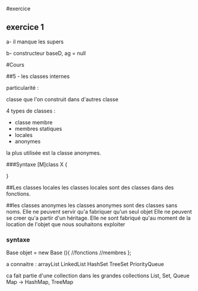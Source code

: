 #exercice

## exercice 1

a- il manque les supers

b- constructeur baseD, ag = null


#Cours

##5 - les classes internes

particularité :

classe que l'on construit dans d'autres classe

4 types de classes :

- classe membre
- membres statiques
- locales
- anonymes

la plus utilisée est la classe anonymes.

###Syntaxe
[M]class X {
  
  }

##Les classes locales
les classes locales sont des classes dans des fonctions.

##les classes anonymes
les classes anonymes sont des classes sans noms. Elle ne peuvent servir qu'a fabriquer qu'un seul objet
Elle ne peuvent se creer qu'a partir d'un héritage. Elle ne sont fabriqué qu'au moment de la location de l'objet que nous souhaitons exploiter

### syntaxe

Base objet = new Base (){
    //fonctions
    //membres
};

a connaitre :
arrayList
LinkedList
HashSet
TreeSet
PriorityQueue

ca fait partie d'une collection dans les grandes collections List, Set, Queue
Map -> HashMap, TreeMap

